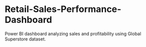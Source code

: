 # Retail-Sales-Performance-Dashboard
Power BI dashboard analyzing sales and profitability using Global Superstore dataset.

